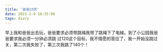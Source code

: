 ```yaml
---
title: '爸爸讨厌'
date: 2021-2-9 18:35:00
tags: diary
---
```

早上我和爸爸出去玩，爸爸要求必须带跳绳我带了跳绳下了电梯。到了小公园我爸爸要求我必须一分钟必须跳
过120这个目标，我不情愿的答应了，我一开始没跳过关，第二次我失败了，第三次我跳了140个！
